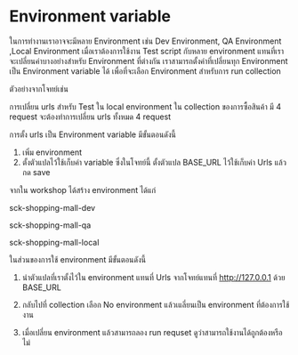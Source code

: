 # Environment variable

ในการทำงานเราอาจจะมีหลาย Environment เช่น Dev Environment, QA Environment ,Local Environment 
เมื่อเราต้องการใช้งาน Test script กับหลาย environment แทนที่เราจะเปลี่ยนค่าบางอย่างสำหรับ Environment ที่ต่างกัน เราสามารถตั้งค่าที่เปลี่ยนทุก Environment เป็น Environment variable ได้ เพื่อที่จะเลือก Environment สำหรับการ run collection 

ตัวอย่างจากโจทย์เช่น 

การเปลี่ยน urls สำหรับ Test ใน local environment ใน collection ของการซื้อสินค้า มี 4 request จะต้องทำการเปลี่ยน urls ทั้งหมด 4  request

การตั้ง urls เป็น Environment variable มีขั้นตอนดังนี้ 

1. เพิ่ม environment 
2. ตั้งตัวแปลไว้ใช้เก็บค่า variable ซึ่งในโจทย์นี้ ตั้งตัวแปล BASE_URL ไว้ใช้เก็บค่า Urls แล้วกด save

จากใน workshop ได้สร้าง environment ได้แก่ 

sck-shopping-mall-dev

sck-shopping-mall-qa

sck-shopping-mall-local

ในส่วนของการใช้ environment มีขั้นตอนดังนี้

1. นำตัวแปลที่เราตั้งไว้ใน environment แทนที่ Urls จากโจทย์แทนที่ http://127.0.0.1 ด้วย BASE_URL

2. กลับไปที่ collection เลือก No environment แล้วเแลี่ยนเป็น environment ที่ต้องการใช้งาน 

3. เมื่อเปลี่ยน environment แล้วสามารถลอง run requset ดูว่าสามารถใช้งานได้ถูกต้องหรือไม่

